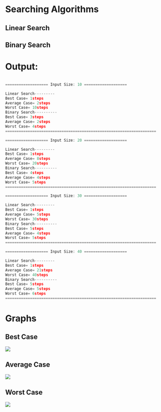 # Searching Algorithms

## Linear Search
## Binary Search


# Output:
```cpp

=================== Input Size: 10 ===================

Linear Search---------
Best Case= 1steps
Average Case= 2steps
Worst Case= 10steps
Binary Search----------
Best Case= 3steps
Average Case= 2steps
Worst Case= 4steps
===================================================================

=================== Input Size: 20 ===================

Linear Search---------
Best Case= 1steps
Average Case= 8steps
Worst Case= 20steps
Binary Search----------
Best Case= 4steps
Average Case= 4steps
Worst Case= 5steps
===================================================================

=================== Input Size: 30 ===================

Linear Search---------
Best Case= 1steps
Average Case= 5steps
Worst Case= 30steps
Binary Search----------
Best Case= 5steps
Average Case= 4steps
Worst Case= 5steps
===================================================================

=================== Input Size: 40 ===================

Linear Search---------
Best Case= 1steps
Average Case= 21steps
Worst Case= 40steps
Binary Search----------
Best Case= 5steps
Average Case= 5steps
Worst Case= 6steps
===================================================================
```
# Graphs
## Best Case
![](graphs/best%20case.png)

## Average Case
![](graphs/Average_case.png)

## Worst Case
![](graphs/worst_case.png)
